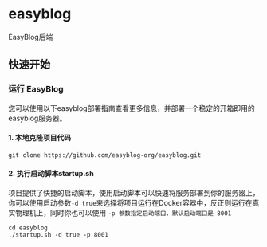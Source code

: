 # easyblog

EasyBlog后端

## 快速开始

### 运行 EasyBlog

您可以使用以下easyblog部署指南查看更多信息，并部署一个稳定的开箱即用的easyblog服务器。

#### 1. 本地克隆项目代码
```shell
git clone https://github.com/easyblog-org/easyblog.git
```

#### 2. 执行启动脚本startup.sh
项目提供了快捷的启动脚本，使用启动脚本可以快速将服务部署到你的服务器上，你可以使用启动参数`-d true`来选择将项目运行在Docker容器中，反正则运行在真实物理机上，同时你也可以使用 `-p 参数指定启动端口，默认启动端口是 8001`
```shell
cd easyblog
./startup.sh -d true -p 8001
```

